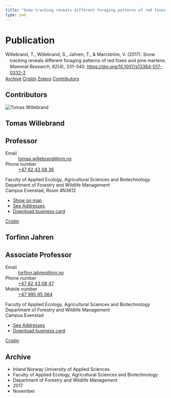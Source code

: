 ```yaml
---
title: "Snow tracking reveals different foraging patterns of red foxes and pine martens"
type: pub
---
```

<h1>Publication</h1>
<article id="csl-bib-container-WVEZFI85" class="csl-bib-container">
  <div class="csl-bib-body" style="line-height: 1.35; padding-left: 1em; text-indent:-1em;">
  <div class="csl-entry">Willebrand, T., Willebrand, S., Jahren, T., &amp; Marcstr&#xF6;m, V. (2017). Snow tracking reveals different foraging patterns of red foxes and pine martens. <i>Mammal Research</i>, <i>62</i>(4), 331&#x2013;340. <a href="https://doi.org/10.1007/s13364-017-0332-2">https://doi.org/10.1007/s13364-017-0332-2</a></div>
</div>
  <div class="csl-bib-buttons">
    <a href="#taxonomy-article-WVEZFI85" class="csl-bib-button">Archive</a>
    <a href="https://app.cristin.no/results/show.jsf?id=1511779" alt="Cristin URL" class="csl-bib-button">Cristin</a>
    <a href="http://zotero.org/groups/5022929/items/WVEZFI85" alt="Zotero URL" class="csl-bib-button">Zotero</a>
    <a href="#contributors-article-WVEZFI85" class="csl-bib-button">Contributors</a>
  </div>
  <div id="csl-bib-meta-container-WVEZFI85"></div>
</article>
<div id="csl-bib-meta-WVEZFI85" class="csl-bib-meta">
  <article id="contributors-article-WVEZFI85" class="contributors-article">
    <h1>Contributors</h1>
    <div class="personas">
<div class="vrtx-hinn-person-card">
<div class="photo">
<img src="https://www.inn.no/bilder-ansatte/thomas-willebrand.jpg" alt="Tomas Willebrand" loading="lazy">
</div>
<div class="info">
<hgroup><h1>Tomas Willebrand</h1>
<h2>Professor</h2>
</hgroup><dl>
<dt>Email</dt>
<dd>
<a href="mailto:tomas.willebrand@inn.no">tomas.willebrand@inn.no</a>
</dd>
<dt>Phone number</dt>
<dd><a href="tel:+4762430836">
+47 62 43 08 36
</a></dd>
</dl>
<p>
Faculty of Applied Ecology, Agricultural Sciences and Biotechnology<br>
Department of Forestry and Wildlife Management<br>
Campus Evenstad,
Room 4N3612
</p>
<ul class="vrtx-hinn-links">
<li><a href="https://www.google.com/maps?q=60.88085,11.53750">Show on map</a></li>
<li><a href="https://www.inn.no/english/find-an-employee/tomas-willebrand.html#vrtx-hinn-addresses">See Addresses</a></li>
<li><a href="https://www.inn.no/english/find-an-employee/tomas-willebrand.html?vrtx=vcf">Download business card</a></li>
</ul>
</div>
</div>
<a href="https://app.cristin.no/persons/show.jsf?id=328268" alt="Cristin URL" class="personas-cristin">Cristin</a>
</div> <div class="personas">
<div class="vrtx-hinn-person-card">
<div class="photo">
<i class="lar la-user-circle missing-person"></i>
</div>
<div class="info">
<hgroup><h1>Torfinn Jahren</h1>
<h2>Associate Professor</h2>
</hgroup><dl>
<dt>Email</dt>
<dd>
<a href="mailto:torfinn.jahren@inn.no">torfinn.jahren@inn.no</a>
</dd>
<dt>Phone number</dt>
<dd><a href="tel:+4762430847">
+47 62 43 08 47
</a></dd>
<dt>Mobile number</dt>
<dd><a href="tel:+4799595064">
+47 995 95 064
</a></dd>
</dl>
<p>
Faculty of Applied Ecology, Agricultural Sciences and Biotechnology<br>
Department of Forestry and Wildlife Management<br>
Campus Evenstad
</p>
<ul class="vrtx-hinn-links">
<li><a href="https://www.inn.no/english/find-an-employee/torfinn-jahren.html#vrtx-hinn-addresses">See Addresses</a></li>
<li><a href="https://www.inn.no/english/find-an-employee/torfinn-jahren.html?vrtx=vcf">Download business card</a></li>
</ul>
</div>
</div>
<a href="https://app.cristin.no/persons/show.jsf?id=502555" alt="Cristin URL" class="personas-cristin">Cristin</a>
</div>
  </article>
  <article id="taxonomy-article-WVEZFI85" class="taxonomy-article">
    <h1>Archive</h1>
    <ul>
      <li>Inland Norway University of Applied Sciences</li>
      <li>Faculty of Applied Ecology, Agricultural Sciences and Biotechnology</li>
      <li>Department of Forestry and Wildlife Management</li>
      <li>2017</li>
      <li>November</li>
    </ul>
  </article>
</div>
